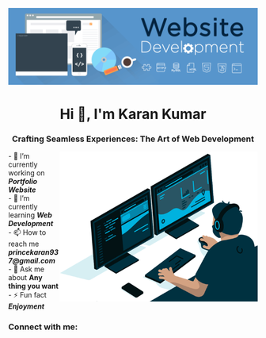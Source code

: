 ![logo](https://github.com/KaranKumar4/KaranKumar4/blob/main/banner.gif)
<h1 align="center"> Hi 👋, I'm Karan Kumar</h1>
<h3 align="center">Crafting Seamless Experiences: The Art of Web Development</h3>
<img align="right" alt="coding" width="400" src="https://github.com/KaranKumar4/KaranKumar4/blob/main/banner%20(1).gif">
- 🔭 I’m currently working on <i><b>Portfolio Website</b></i> <br>
- 🌱 I’m currently learning  <i><b>Web Development</b></i> <br>
- 📫 How to reach me <i><b>princekaran937@gmail.com</b></i> <br>
- 💬 Ask me about <b> Any thing you want</b> <br>
- ⚡ Fun fact <i><b>Enjoyment</b></i>
<h3 align="left">Connect with me:</h3>
<p align="left">
<!--
**KaranKumar4/KaranKumar4** is a ✨ _special_ ✨ repository because its `README.md` (this file) appears on your GitHub profile.

Here are some ideas to get you started:

- 🔭 I’m currently working on ...
- 🌱 I’m currently learning ...
- 👯 I’m looking to collaborate on ...
- 🤔 I’m looking for help with ...
- 💬 Ask me about ...
- 📫 How to reach me: ...
- 😄 Pronouns: ...
- ⚡ Fun fact: ...
-->
